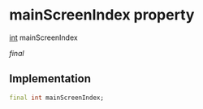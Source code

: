 


# mainScreenIndex property







[int](https://api.flutter.dev/flutter/dart-core/int-class.html) mainScreenIndex
  
_<span class="feature">final</span>_






## Implementation

```dart
final int mainScreenIndex;
```







